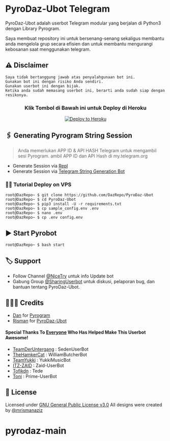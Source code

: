 # PyroDaz-Ubot Telegram

PyroDaz-Ubot adalah userbot Telegram modular yang berjalan di Python3 dengan Library Pyrogram.

Saya membuat repository ini untuk bersenang-senang sekaligus membantu anda mengelola grup secara efisien dan untuk membantu mengurangi kebosanan saat menggunakan telegram.

## ⚠️ Disclaimer

```
Saya tidak bertanggung jawab atas penyalahgunaan bot ini.
Gunakan bot ini dengan risiko Anda sendiri.
Gunakan userbot ini dengan bijak.
Ketika anda sudah memasang userbot ini, berarti anda sudah siap dengan resikonya.
```

<h3 align="center">Klik Tombol di Bawah ini untuk Deploy di Heroku</h3>
<p align="center"><a href="https://risman.vercel.app/deploy-pyro.html"><img src="https://www.herokucdn.com/deploy/button.png" alt="Deploy to Heroku" target="_blank"/></a></p>

## 🖇 Generating Pyrogram String Session
    
> Anda memerlukan APP ID & API HASH Telegram untuk mengambil sesi Pyrogram. ambil APP ID dan API Hash di my.telegram.org
- Generate Session via <a href="https://repl.it/@mrismanaziz/stringen?lite=1&outputonly=1">Repl</a>
- Generate Session via <a href="https://t.me/StringManRobot">Telegram String Generation Bot</a>
### 🧑‍💻 Tutorial Deploy on VPS
```console
root@DazRepo~ $ git clone https://github.com/DazRepo/PyroDaz-Ubot
root@DazRepo~ $ cd PyroDaz-Ubot
root@DazRepo~ $ pip3 install -U -r requirements.txt
root@DazRepo~ $ cp sample_config.env .env
root@DazRepo~ $ nano .env 
root@DazRepo~ $ cp .env config.env 

```

## ▶️ Start Pyrobot 
```console
root@DazRepo~ $ bash start
```
## 🏷 Support

- Follow Channel [@NiceTry](https://t.me/about_db) untuk info Update bot 
- Gabung Group [@SharingUserbot](https://t.me/SharingUserbot) untuk diskusi, pelaporan bug, dan bantuan tentang  PyroDaz-Ubot.

## 👨🏻‍💻 Credits
-  [Dan](https://github.com/delivrance) for [Pyrogram](https://github.com/pyrogram/pyrogram)
-  [Risman](https://github.com/mrismanaziz) for [PyroDaz-Ubot](https://github.com/DazRepo/PyroDaz-Ubot)

#### Special Thanks To [Everyone](https://github.com/DazRepo/PyroDaz-Ubot/graphs/contributors) Who Has Helped Make This Userbot Awesome!
-  [TeamDerUntergang](https://github.com/TeamDerUntergang/Telegram-SedenUserBot) : SedenUserBot
-  [TheHamkerCat](https://github.com/TheHamkerCat/WilliamButcherBot) : WilliamButcherBot
-  [TeamYukki](https://github.com/TeamYukki/YukkiMusicBot) : YukkiMusicBot
-  [ITZ-ZAID](https://github.com/ITZ-ZAID) : Zaid-UserBot
-  [Tofikdn](https://github.com/tofikdn) : Tede
-  [Toni](https://github.com/Toni880) : Prime-UserBot

## 📑 License
Licensed under [GNU General Public License v3.0](https://github.com/DazRepo/PyroDaz-Ubot/blob/Man-Userbot/LICENSE) All designs were created by [@mrismanaziz](https://github.com/mrismanaziz)
# pyrodaz-main
